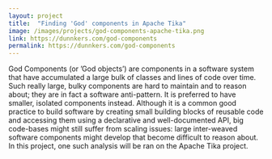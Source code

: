```yaml
---
layout: project
title:  "Finding 'God' components in Apache Tika"
image: /images/projects/god-components-apache-tika.png
link: https://dunnkers.com/god-components
permalink: https://dunnkers.com/god-components
---
```


God Components (or ’God objects’) are components in a software system that have accumulated a large bulk of classes and lines of code over time. Such really large, bulky components are hard to maintain and to reason about; they are in fact a software anti-pattern. It is preferred to have smaller, isolated components instead. Although it is a common good practice to build software by creating small building blocks of reusable code and accessing them using a declarative and well-documented API, big code-bases might still suffer from scaling issues: large inter-weaved software components might develop that become difficult to reason about.
In this project, one such analysis will be ran on the Apache Tika project.